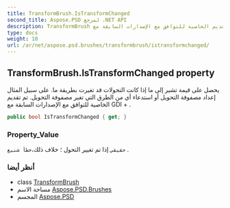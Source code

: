 ```yaml
---
title: TransformBrush.IsTransformChanged
second_title: Aspose.PSD لمرجع .NET API
description: TransformBrush ملكية. يحصل على قيمة تشير إلى ما إذا كانت التحولات قد تغيرت بطريقة ما. على سبيل المثال إعداد مصفوفة التحويل أو استدعاء أي من الطرق التي تغير مصفوفة التحويل. تم تقديم الخاصية للتوافق مع الإصدارات السابقة مع GDI  .
type: docs
weight: 10
url: /ar/net/aspose.psd.brushes/transformbrush/istransformchanged/
---
```

## TransformBrush.IsTransformChanged property

يحصل على قيمة تشير إلى ما إذا كانت التحولات قد تغيرت بطريقة ما. على سبيل المثال إعداد مصفوفة التحويل أو استدعاء أي من الطرق التي تغير مصفوفة التحويل. تم تقديم الخاصية للتوافق مع الإصدارات السابقة مع GDI + .

```csharp
public bool IsTransformChanged { get; }
```

### Property_Value

`حقيقي` إذا تم تغيير التحول ؛ خلاف ذلك،`خطأ شنيع` .

### أنظر أيضا

* class [TransformBrush](../)
* مساحة الاسم [Aspose.PSD.Brushes](../../transformbrush/)
* المجسم [Aspose.PSD](../../../)


